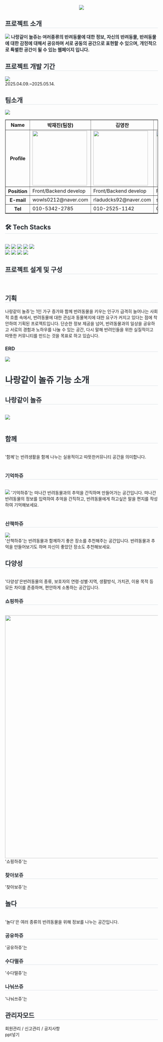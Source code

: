 <div align= "center">
     <img src="https://capsule-render.vercel.app/api?type=soft&color=fecb2f&height=120&text=반려동물%20커뮤니티%20나랑같이%20놀쥬&animation=fadeIn&fontColor=000000&fontSize=40" />
     </div>
    <div style="text-align: left;"> 
    <h2 style="border-bottom: 1px solid #d8dee4; color: #282d33;"> 프로젝트 소개 </h2>  
    <div style="font-weight: 700; font-size: 15px; text-align: left; color: #282d33;"> <img src="C:\Users\320<li>22\Desktop\github\j.jpg"></li></li></li></li></li></li> 
    나랑같이 놀쥬는 여러종류의 반려동물에 대한 정보, 자신의 반려동물, 반려동물에 대한 감정에 대해서 공유하며 서로 공동의 공간으로 표현할 수 있으며, 개인적으로 특별한 공간이 될 수 있는 웹페이지 입니다.
    </div> 
    </div>
    </div>
    <div style="text-align: left;"> 
    <h2 style="border-bottom: 1px solid #d8dee4; color: #282d33;"> 프로젝트 개발 기간 </h2>  
    <div style="font-weight: 700; font-size: 15px; text-align: left; color: #282d33;"> <img src="C:\Users\320<li>22\Desktop\github\j.jpg"></li></li></li></li></li></li> </div> 
     2025.04.09.~2025.05.14.
    </div>
    <div style="text-align: left;"> 
    <h2 style="border-bottom: 1px solid #d8dee4; color: #282d33;"> 팀소개 </h2>  
    <div style="font-weight: 700; font-size: 15px; text-align: left; color: #282d33;"> <img src="C:\Users\320<li>22\Desktop\github\j.jpg"></li></li></li></li></li></li> </div> 
     <table border=1>
          <tr>
               <th>Name</th>
               <th>박재진(팀장)</th>
               <th>김영찬</th>
               <th>지한욱</th>
               <th>김하은</th>
          </tr>
          <tr>
               <th>Profile</th>
               <td><img src="https://github.com/user-attachments/assets/81bf756a-190d-4037-9dfb-454dae251e6f" width="180px"></td>
               <td><img src="https://github.com/user-attachments/assets/9ba3a038-8bff-4bd8-a446-6e3370571c63" width="180px"</td>
               <td><img src="https://github.com/user-attachments/assets/1c1fc26a-e8ee-43cb-a9c0-115fa0d9b6c3" width="180px"</td>
               <td><img src="https://github.com/user-attachments/assets/db99f739-25b9-410e-804c-66b926ec7732" width="180px"></td>
          </tr>
          <tr>
               <th>Position</th>
               <td>
                    Front/Backend develop
               </td>
               <td>
                    Front/Backend develop
               </td>
               <td>
                    Front/Backend develop
               </td>
               <td>
                    Front/Backend develop
               </td>
          </tr>
          <tr>
               <th>E-mail</th>
               <td>wowls0212@naver.com</td>
               <td>rladudcks92@naver.com</td>
               <td>shuri20@naver.com</td>
               <td>heaun16@gmail.com</td>
          </tr>
          <tr>
               <th>Tel</th>
               <td>010-5342-2785</td>
               <td>010-2525-1142</td>
               <td>010-7210-5936</td>
               <td>010-4680-6266</td>
          </tr>
     </table>
    </div>
    <div style="text-align: left;">
    <h2 style="border-bottom: 1px solid #d8dee4; color: #282d33;"> 🛠️ Tech Stacks </h2> <br> 
    <div style="margin: ; text-align: left;" "text-align: left;"> <img src="https://img.shields.io/badge/Spring-6DB33F?style=flat&logo=Spring&logoColor=white">
          <img src="https://img.shields.io/badge/Oracle-F80000?style=flat&logo=Oracle&logoColor=white">
          <img src="https://img.shields.io/badge/Notion-000000?style=flat&logo=Notion&logoColor=white">
          <img src="https://img.shields.io/badge/Java-007396?style=flat&logo=Java&logoColor=white">
          <img src="https://img.shields.io/badge/Javascript-F7DF1E?style=flat&logo=Javascript&logoColor=white">
          <br/><img src="https://img.shields.io/badge/jQuery-0769AD?style=flat&logo=jQuery&logoColor=white">
           <img src="https://img.shields.io/badge/Apache Tomcat-F8DC75?style=flat&logo=Apache Tomcat&logoColor=white">
          <img src="https://img.shields.io/badge/CSS3-1572B6?style=flat&logo=CSS3&logoColor=white">
          <img src="https://img.shields.io/badge/HTML5-E34F26?style=flat&logo=HTML5&logoColor=white">
          </div>
    </div>
     <div style="text-align: left;">
    <h2 style="border-bottom: 1px solid #d8dee4; color: #282d33;">  프로젝트 설계 및 구성 </h2> <br> 
    <div style="text-align: left;">  
     <h2 style="border-bottom: 1px solid #d8dee4; color: #282d33;">  기획 </h2>
        나랑같이 놀쥬’는 1인 가구 증가와 함께 반려동물을 키우는 인구가 급격히 늘어나는 사회적 흐름 속에서, 반려동물에 대한 관심과 동물복지에 대한 요구가 커지고 있다는 점에 착안하여 기획된 프로젝트입니다. 
          단순한 정보 제공을 넘어, 반려동물과의 일상을 공유하고 서로의 경험과 노하우를 나눌 수 있는 공간,
          다시 말해 반려인들을 위한 실질적이고 따뜻한 커뮤니티를 만드는 것을 목표로 하고 있습니다.
    </div> 
    <div style="text-align: left;"> 
     <h3 style="border-bottom: 1px solid #d8dee4; color: #282d33;">ERD</h3>
     <img src="https://github.com/user-attachments/assets/39f274c4-28e8-4cf5-99ac-a3d31db5e24c">
    </div> 
    </div>
    

 <div style="text-align: left;">
    <h1 style="border-bottom: 1px solid #d8dee4; color: #282d33;">  나랑같이 놀쥬 기능 소개 </h1>
    <div style="text-align: left;">  
    <h2 style="border-bottom: 1px solid #d8dee4; color: #282d33;">나랑같이 놀쥬</h2><br>
         <img src="https://github.com/user-attachments/assets/03ec546a-760b-43af-b376-535c800c51d7">
    </div>  <br> 
    <div style="text-align: left;">
    <h2 style="border-bottom: 1px solid #d8dee4; color: #282d33;">함께</h2><br>
         '함께'는 반려생활을 함께 나누는 실용적이고 따뜻한커뮤니티 공간을 의미합니다.
    </div><br>
     <div style="text-align: left;">
     <h3 style="border-bottom: 1px solid #d8dee4; color: #282d33;">기억하쥬</h3><br>
          <img src="https://github.com/user-attachments/assets/805b5e49-1a1f-4743-b4b9-4f9fad2460df">
          '기억하쥬'는 떠나간 반려동물과의 추억을 간직하며 만들어가는 공간입니다.
          떠나간 반려동물의 정보를 입력하여 추억을 간직하고, 반려동물에게 하고싶은 말을 편지를 작성하여 기억해보세요.
     </div><br>
     <div style="text-align: left;">
     <h3 style="border-bottom: 1px solid #d8dee4; color:#282d33;">산책하쥬</h3>
          <img src="https://github.com/user-attachments/assets/f8dea09f-e084-4019-aa28-e62516521f0b"><br>
          '산책하쥬'는 반려동물과 함께하기 좋은 장소를 추천해주는 공간입니다.
          반려동물과 추억을 만들어보기도 하며 자신이 좋았던 장소도 추천해보세요.
     </div>

<div style="text-align: left;">
    <h2 style="border-bottom: 1px solid #d8dee4; color: #282d33;">다양성</h2><br>
         '다양성'은반려동물의 종류, 보호자의 연령·성별·지역, 생활방식, 가치관, 이용 목적 등 모든 차이를 존중하며, 편안하게 소통하는 공간입니다.
    </div>
    <div style="text-align: left;">
       <h3 style="border-bottom: 1px solid #d8dee4; color:#282d33;">쇼핑하쥬</h3><br>
         <img src="https://github.com/user-attachments/assets/5d2ee6d8-387e-4b80-a05b-78b69dcb1384" width="800px;"><br>
          '쇼핑하쥬'는   
    </div>
     <div style="text-align: left;">
       <h3 style="border-bottom: 1px solid #d8dee4; color:#282d33;">찾아보쥬</h3>
          '찾아보쥬'는   
    </div>
     <div style="text-align: left;">
    <h2 style="border-bottom: 1px solid #d8dee4; color: #282d33;">놀다</h2><br>
         '놀다'은 여러 종류의 반려동물을 위해 정보를 나누는 공간입니다.
    </div>
    <div style="text-align: left;">
       <h3 style="border-bottom: 1px solid #d8dee4; color:#282d33;">공유하쥬</h3>
          '공유하쥬'는   
    </div>
    <div style="text-align: left;">
       <h3 style="border-bottom: 1px solid #d8dee4; color:#282d33;">수다떨쥬</h3>
          '수다떨쥬'는   
    </div>
    <div style="text-align: left;">
    <h3 style="border-bottom: 1px solid #d8dee4; color:#282d33;">나눠쓰쥬</h3>
          '나눠쓰쥬'는   
    </div>
     <div style="text-align: left;">
          <h2 style="border-bottom: 1px solid #d8dee4; color:#282d33;">관리자모드</h2>
     </div>
     <div>
          회원관리 / 신고관리 / 공지사항
     </div>
     <div>
          ppt넣기
     </div>
     
    
